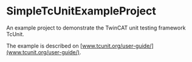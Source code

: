 # SimpleTcUnitExampleProject
An example project to demonstrate the TwinCAT unit testing framework TcUnit.

The example is described on [www.tcunit.org/user-guide/](www.tcunit.org/user-guide/).